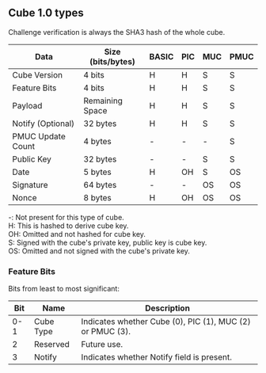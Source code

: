 ## Cube 1.0 types
Challenge verification is always the SHA3 hash of the whole cube.

| Data               | Size (bits/bytes) | BASIC | PIC | MUC | PMUC |
|--------------------|-------------------|-------|-----|-----|------|
| Cube Version       | 4 bits            | H     | H   | S   | S    |
| Feature Bits       | 4 bits            | H     | H   | S   | S    |
| Payload            | Remaining Space   | H     | H   | S   | S    |
| Notify (Optional)  | 32 bytes          | H     | H   | S   | S    |
| PMUC Update Count  | 4 bytes           | -     | -   | -   | S    |
| Public Key         | 32 bytes          | -     | -   | S   | S    |
| Date               | 5 bytes           | H     | OH  | S   | OS   |
| Signature          | 64 bytes          | -     | -   | OS  | OS   |
| Nonce              | 8 bytes           | H     | OH  | OS  | OS   |

-: Not present for this type of cube.<br>
H: This is hashed to derive cube key.<br>
OH: Omitted and not hashed for cube key.<br>
S: Signed with the cube's private key, public key is cube key.<br>
OS: Omitted and not signed with the cube's private key.

### Feature Bits
Bits from least to most significant:

| Bit | Name      | Description |
|-----|-----------|------------------------------------------------------------|
| 0-1 | Cube Type | Indicates whether Cube (0), PIC (1), MUC (2) or PMUC (3).  |
| 2   | Reserved  | Future use.                                                |
| 3   | Notify    | Indicates whether Notify field is present.                 |
